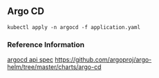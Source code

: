 ## Argo CD

```shell script
kubectl apply -n argocd -f application.yaml
```

### Reference Information
[argocd api spec](https://github.com/argoproj/argo/blob/master/api/openapi-spec/swagger.json)
https://github.com/argoproj/argo-helm/tree/master/charts/argo-cd
